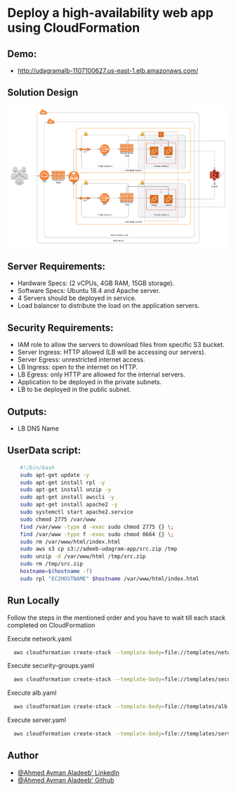 # Deploy a high-availability web app using CloudFormation

## Demo: 
- http://udagramalb-1107100627.us-east-1.elb.amazonaws.com/

## Solution Design
![Solution Design Diagram](https://github.com/aladeeb/cfn-udagram-iac/blob/main/docs/Solution%20Design.png?raw=true)

## Server Requirements: 
- Hardware Specs: (2 vCPUs, 4GB RAM, 15GB storage).
- Software Specs: Ubuntu 18.4 and Apache server.
- 4 Servers should be deployed in service.
- Load balancer to distribute the load on the application servers. 

## Security Requirements: 
- IAM role to allow the servers to download files from specific S3 bucket.
- Server Ingress: HTTP allowed (LB will be accessing our servers).
- Server Egress: unrestricted internet access.
- LB Ingress: open to the internet on HTTP.
- LB Egress: only HTTP are allowed for the internal servers.
- Application to be deployed in the private subnets.
- LB to be deployed in the public subnet.

## Outputs: 
- LB DNS Name


## UserData script: 
```bash
    #!/bin/bash
    sudo apt-get update -y
    sudo apt-get install rpl -y
    sudo apt-get install unzip -y
    sudo apt-get install awscli -y
    sudo apt-get install apache2 -y
    sudo systemctl start apache2.service
    sudo chmod 2775 /var/www
    find /var/www -type d -exec sudo chmod 2775 {} \;
    find /var/www -type f -exec sudo chmod 0664 {} \;
    sudo rm /var/www/html/index.html
    sudo aws s3 cp s3://adeeb-udagram-app/src.zip /tmp
    sudo unzip -d /var/www/html /tmp/src.zip
    sudo rm /tmp/src.zip
    hostname=$(hostname -f)
    sudo rpl "EC2HOSTNAME" $hostname /var/www/html/index.html
```


## Run Locally

Follow the steps in the mentioned order and you have to wait till each stack completed on CloudFormation

Execute network.yaml

```bash
  aws cloudformation create-stack --template-body=file://templates/network.yaml --stack-name=udagram-network
```

Execute security-groups.yaml

```bash
  aws cloudformation create-stack --template-body=file://templates/security-groups.yaml --stack-name=udagram-security-groups
```

Execute alb.yaml

```bash
  aws cloudformation create-stack --template-body=file://templates/alb.yaml --stack-name=udagram-alb
```

Execute server.yaml

```bash
  aws cloudformation create-stack --template-body=file://templates/server.yaml --stack-name=udagram-server
```


## Author
- [@Ahmed Ayman Aladeeb' LinkedIn](https://www.linkedin.com/in/ahmedaymanaladeeb/)
- [@Ahmed Ayman Aladeeb' Github](https://github.com/aladeeb)
